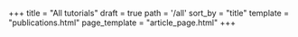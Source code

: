 +++
title = "All tutorials"
draft = true
path = '/all'
sort_by = "title"
template = "publications.html"
page_template = "article_page.html"
+++
